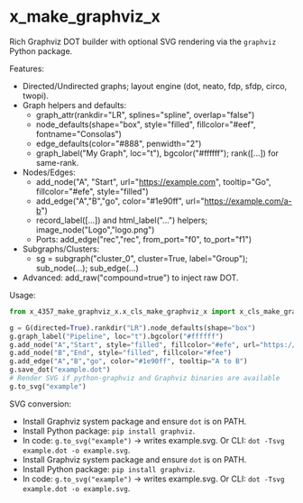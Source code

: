 # x_make_graphviz_x

Rich Graphviz DOT builder with optional SVG rendering via the `graphviz` Python package.

Features:
- Directed/Undirected graphs; layout engine (dot, neato, fdp, sfdp, circo, twopi).
- Graph helpers and defaults:
  - graph_attr(rankdir="LR", splines="spline", overlap="false")
  - node_defaults(shape="box", style="filled", fillcolor="#eef", fontname="Consolas")
  - edge_defaults(color="#888", penwidth="2")
  - graph_label("My Graph", loc="t"), bgcolor("#ffffff"); rank([...]) for same-rank.
- Nodes/Edges:
  - add_node("A", "Start", url="https://example.com", tooltip="Go", fillcolor="#efe", style="filled")
  - add_edge("A","B","go", color="#1e90ff", url="https://example.com/a-b")
  - record_label([...]) and html_label("...") helpers; image_node("Logo","logo.png")
  - Ports: add_edge("rec","rec", from_port="f0", to_port="f1")
- Subgraphs/Clusters:
  - sg = subgraph("cluster_0", cluster=True, label="Group"); sub_node(...); sub_edge(...)
- Advanced: add_raw("compound=true") to inject raw DOT.

Usage:
```python
from x_4357_make_graphviz_x.x_cls_make_graphviz_x import x_cls_make_graphviz_x as G

g = G(directed=True).rankdir("LR").node_defaults(shape="box")
g.graph_label("Pipeline", loc="t").bgcolor("#ffffff")
g.add_node("A","Start", style="filled", fillcolor="#efe", url="https://example.com")
g.add_node("B","End", style="filled", fillcolor="#fee")
g.add_edge("A","B","go", color="#1e90ff", tooltip="A to B")
g.save_dot("example.dot")
# Render SVG if python-graphviz and Graphviz binaries are available
g.to_svg("example")
```

SVG conversion:
- Install Graphviz system package and ensure `dot` is on PATH.
- Install Python package: `pip install graphviz`.
- In code: `g.to_svg("example")` -> writes example.svg. Or CLI: `dot -Tsvg example.dot -o example.svg`.
- Install Graphviz system package and ensure `dot` is on PATH.
- Install Python package: `pip install graphviz`.
- In code: `g.to_svg("example")` -> writes example.svg. Or CLI: `dot -Tsvg example.dot -o example.svg`.
